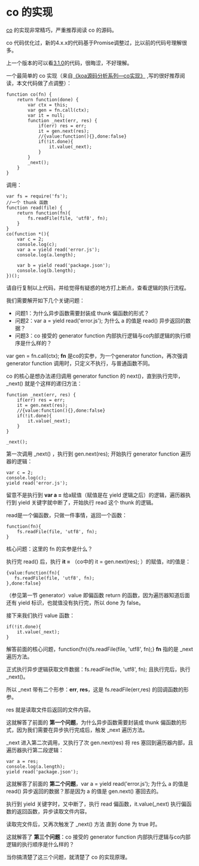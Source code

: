 # co 的实现

[co](https://github.com/tj/co/blob/master/index.js) 的实现非常精巧，严重推荐阅读 co 的源码。

co 代码优化过，新的4.x.x的代码基于Promise调整过，比以前的代码号理解很多。

上一个版本的可以看[3.1.0](https://github.com/tj/co/blob/3.1.0/index.js)的代码，很晦涩，不好理解。

一个最简单的 co 实现（来自[《koa源码分析系列—co实现》](http://purplebamboo.github.io/2014/05/24/koa-source-analytics-2/) ,写的很好推荐阅读，本文代码做了点调整）：

    function co(fn) {
        return function(done) {
            var ctx = this;
            var gen = fn.call(ctx);
            var it = null;
            function _next(err, res) {
                if(err) res = err;
                it = gen.next(res);
                //{value:function(){},done:false}
                if(!it.done){
                    it.value(_next);
                }
            }
            _next();
        }
    }

调用：

    var fs = require('fs');
    //一个 thunk 函数
    function read(file) {
        return function(fn){
            fs.readFile(file, 'utf8', fn);
        }
    }
    co(function *(){
        var c = 2;
        console.log(c);
        var a = yield read('error.js');
        console.log(a.length);
    
        var b = yield read('package.json');
        console.log(b.length);
    })();
    
请自行复制以上代码，并给觉得有疑惑的地方打上断点，查看逻辑的执行流程。
    
我们需要解开如下几个关键问题：

* 问题1：为什么异步函数需要封装成 thunk 偏函数的形式？
* 问题2：var a = yield read('error.js'); 为什么 a 的值是 read() 异步返回的数据？
* 问题3：co 接受的 generator function 内部执行逻辑与co内部逻辑的执行顺序是什么样的？


var gen = fn.call(ctx); **fn** 是co的实参，为一个generator function，再次强调 generator function 调用时，只定义不执行，与普通函数不同。

co 的核心是想办法递归调用 generator function 的 next()，直到执行完毕，_next() 就是个这样的递归方法：

    function _next(err, res) {
        if(err) res = err;
        it = gen.next(res);
        //{value:function(){},done:false}
        if(!it.done){
            it.value(_next);
        }
    }
    
    _next();
    
第一次调用 _next() ，执行到 gen.next(res); 开始执行  generator function 遍历器的逻辑：

    var c = 2;
    console.log(c);
    yield read('error.js');
    
留意不是执行到 **var a =** 给a赋值（赋值是在 yield 逻辑之后）的逻辑，遍历器执行到 yield 关键字就中断了，开始执行 read 这个 thunk 的逻辑。

read是一个偏函数，只做一件事情，返回一个函数：

    function(fn){
        fs.readFile(file, 'utf8', fn);
    }
    
核心问题：这里的 fn 的实参是什么？  

执行完 read() 后，执行 **it =** （co中的 it = gen.next(res); ）的赋值，it的值是：

    {value:function(fn){
       fs.readFile(file, 'utf8', fn);
    },done:false}
    
（参见第一节 generator）value 即偏函数 return 的函数，因为遍历器知道后面还有 yield 标识，也就值没有执行完，所以 done 为 false。

接下来我们执行 value 函数：

    if(!it.done){
        it.value(_next);
    }

解答前面的核心问题，function(fn){fs.readFile(file, 'utf8', fn);} **fn** 指的是 _next 遍历方法。

正式执行异步逻辑获取文件数据：fs.readFile(file, 'utf8', fn); 且执行完后，执行 _next()。

所以 _next 带有二个形参：**err**, **res**，这是 fs.readFile(err,res) 的回调函数的形参。

res 就是读取文件后返回的文件内容。

这就解答了前面的 **第一个问题**，为什么异步函数需要封装成 thunk 偏函数的形式，因为我们需要在异步执行完成后，触发 _next 遍历方法。

_next 进入第二次调用，又执行了次 gen.next(res) 将 res 塞回到遍历器内部，且遍历器执行第二段逻辑：

    var a = res;
    console.log(a.length);
    yield read('package.json');
    
这就解答了前面的 **第二个问题**，var a = yield read('error.js'); 为什么 a 的值是 read() 异步返回的数据？那是因为 a 的值是 gen.next() 塞回去的。

执行到 yield 关键字时，又中断了，执行 read 偏函数，it.value(_next) 执行偏函数的返回函数，异步读取文件内容。

读取完文件后，又再次触发了 _next() 方法 直到 done 为 true 时。

这就解答了 **第三个问题**：co 接受的 generator function 内部执行逻辑与co内部逻辑的执行顺序是什么样的？

当你搞清楚了这三个问题，就清楚了 co 的实现原理。

